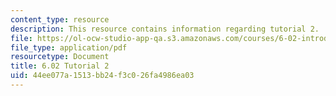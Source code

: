 ```yaml
---
content_type: resource
description: This resource contains information regarding tutorial 2.
file: https://ol-ocw-studio-app-qa.s3.amazonaws.com/courses/6-02-introduction-to-eecs-ii-digital-communication-systems-fall-2012/44ee077a1513bb24f3c026fa4986ea03_MIT6_02F12_tutor02.pdf
file_type: application/pdf
resourcetype: Document
title: 6.02 Tutorial 2
uid: 44ee077a-1513-bb24-f3c0-26fa4986ea03
---
```

